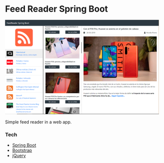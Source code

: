 # Feed Reader Spring Boot

![Feed Reader Spring Boot](https://github.com/afuentespas/feed-reader-spring-boot/blob/master/src/main/resources/static/images/screenshot.png?raw=true)

Simple feed reader in a web app.

### Tech
* [Spring Boot](https://spring.io/projects/spring-boot) 
* [Bootstrap](https://getbootstrap.com/)
* [jQuery](https://jquery.com/)